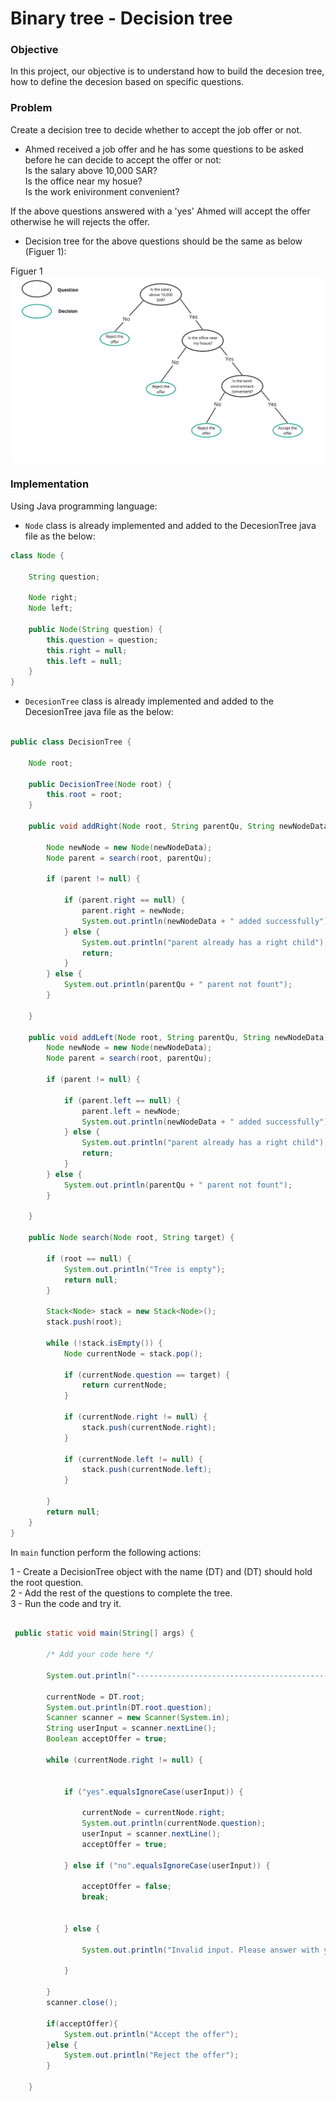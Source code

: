 # Binary tree - Decision tree

### Objective
In this project, our objective is to understand how to build the decesion tree, how to define the decesion based on specific questions.

### Problem
Create a decision tree to decide whether to accept the job offer or not.

- Ahmed received a job offer and he has some questions to be asked before he can decide to accept the offer or not:   
Is the salary above 10,000 SAR?   
Is the office near my hosue?   
Is the work enivironment convenient?   

If the above questions answered with a 'yes' Ahmed will accept the offer otherwise he will rejects the offer.

- Decision tree for the above questions should be the same as below (Figuer 1):

Figuer 1    
<img width="910" alt="Introduction to Arrays-01" src="https://github.com/SAFCSP-Team/data-structures-and-algorithms-bootcamp/blob/main/data-structures-and-algorithms-101/02-data-structures/05-tree/images/Decision-Tree-Project.jpg">



### Implementation
Using Java programming language: 

- `Node` class is already implemented and added to the DecesionTree java file as the below:
```java
class Node {

    String question;

    Node right;
    Node left;

    public Node(String question) {
        this.question = question;
        this.right = null;
        this.left = null;
    }
}

```


- `DecesionTree` class is already implemented and added to the DecesionTree java file as the below:
```java

public class DecisionTree {

    Node root;

    public DecisionTree(Node root) {
        this.root = root;
    }

    public void addRight(Node root, String parentQu, String newNodeData) {

        Node newNode = new Node(newNodeData);
        Node parent = search(root, parentQu);

        if (parent != null) {

            if (parent.right == null) {
                parent.right = newNode;
                System.out.println(newNodeData + " added successfully");
            } else {
                System.out.println("parent already has a right child");
                return;
            }
        } else {
            System.out.println(parentQu + " parent not fount");
        }

    }

    public void addLeft(Node root, String parentQu, String newNodeData) {
        Node newNode = new Node(newNodeData);
        Node parent = search(root, parentQu);

        if (parent != null) {

            if (parent.left == null) {
                parent.left = newNode;
                System.out.println(newNodeData + " added successfully");
            } else {
                System.out.println("parent already has a right child");
                return;
            }
        } else {
            System.out.println(parentQu + " parent not fount");
        }

    }

    public Node search(Node root, String target) {

        if (root == null) {
            System.out.println("Tree is empty");
            return null;
        }

        Stack<Node> stack = new Stack<Node>();
        stack.push(root);

        while (!stack.isEmpty()) {
            Node currentNode = stack.pop();

            if (currentNode.question == target) {
                return currentNode;
            }

            if (currentNode.right != null) {
                stack.push(currentNode.right);
            }

            if (currentNode.left != null) {
                stack.push(currentNode.left);
            }

        }
        return null;
    }
}


```  
  
In `main` function perform the following actions:

1 - Create a DecisionTree object with the name (DT) and (DT) should hold the root question.   
2 - Add the rest of the questions to complete the tree.     
3 - Run the code and try it.

```java

 public static void main(String[] args) {

        /* Add your code here */

        System.out.println("---------------------------------------------");

        currentNode = DT.root;
        System.out.println(DT.root.question);
        Scanner scanner = new Scanner(System.in);
        String userInput = scanner.nextLine();
        Boolean acceptOffer = true;

        while (currentNode.right != null) {


            if ("yes".equalsIgnoreCase(userInput)) {

                currentNode = currentNode.right;
                System.out.println(currentNode.question);
                userInput = scanner.nextLine();
                acceptOffer = true;

            } else if ("no".equalsIgnoreCase(userInput)) {

                acceptOffer = false;
                break;


            } else {

                System.out.println("Invalid input. Please answer with yes or no.");

            }

        }
        scanner.close();

        if(acceptOffer){
            System.out.println("Accept the offer");
        }else {
            System.out.println("Reject the offer");
        }

    }


```

